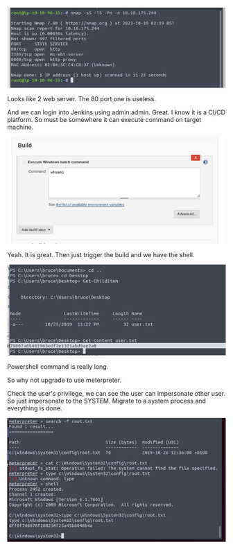 ![image-20231019092000529](./assets/image-20231019092000529.png)

Looks like 2 web server. The 80 port one is useless.

And we can login into Jenkins using admin:admin. Great. I know it is a CI/CD platform. So must be somewhere it can execute command on target machine.

![image-20231019092256886](./assets/image-20231019092256886.png)

Yeah. It is great. Then just trigger the build and we have the shell.

![image-20231019092955315](./assets/image-20231019092955315.png)

Powershell command is really long.

So why not upgrade to use meterpreter.

Check the user's privilege, we can see the user can impersonate other user. So just impersonate to the SYSTEM. Migrate to a system process and everything is done.

![image-20231019094355738](./assets/image-20231019094355738.png)



